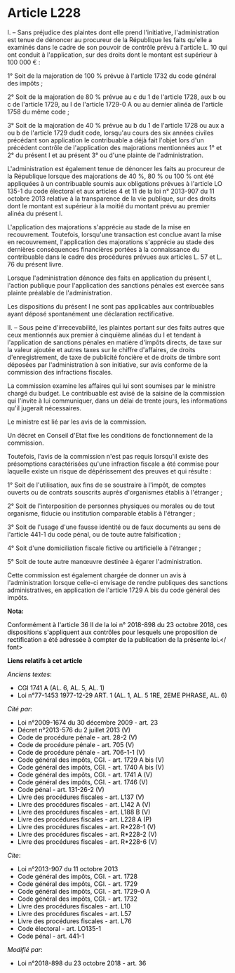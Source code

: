 # Article L228

I. – Sans préjudice des plaintes dont elle prend l'initiative, l'administration est tenue de dénoncer au procureur de la
République les faits qu'elle a examinés dans le cadre de son pouvoir de contrôle prévu à l'article L. 10 qui ont conduit à
l'application, sur des droits dont le montant est supérieur à 100 000 € : 

1° Soit de la majoration de 100 % prévue à l'article 1732 du code général des impôts ; 

2° Soit de la majoration de 80 % prévue au c du 1 de l'article 1728, aux b ou c de l'article 1729, au I de l'article 1729-0 A
ou au dernier alinéa de l'article 1758 du même code ; 

3° Soit de la majoration de 40 % prévue au b du 1 de l'article 1728 ou aux a ou b de l'article 1729 dudit code, lorsqu'au
cours des six années civiles précédant son application le contribuable a déjà fait l'objet lors d'un précédent contrôle de
l'application des majorations mentionnées aux 1° et 2° du présent I et au présent 3° ou d'une plainte de l'administration. 

L'administration est également tenue de dénoncer les faits au procureur de la République lorsque des majorations de 40 %, 80
% ou 100 % ont été appliquées à un contribuable soumis aux obligations prévues à l'article LO 135-1 du code électoral et aux
articles 4 et 11 de la loi n° 2013-907 du 11 octobre 2013 relative à la transparence de la vie publique, sur des droits dont
le montant est supérieur à la moitié du montant prévu au premier alinéa du présent I. 

L'application des majorations s'apprécie au stade de la mise en recouvrement. Toutefois, lorsqu'une transaction est conclue
avant la mise en recouvrement, l'application des majorations s'apprécie au stade des dernières conséquences financières
portées à la connaissance du contribuable dans le cadre des procédures prévues aux articles L. 57 et L. 76 du présent livre. 

Lorsque l'administration dénonce des faits en application du présent I, l'action publique pour l'application des sanctions
pénales est exercée sans plainte préalable de l'administration. 

Les dispositions du présent I ne sont pas applicables aux contribuables ayant déposé spontanément une déclaration
rectificative. 

II. – Sous peine d'irrecevabilité, les plaintes portant sur des faits autres que ceux mentionnés aux premier à cinquième
alinéas du I et tendant à l'application de sanctions pénales en matière d'impôts directs, de taxe sur la valeur ajoutée et
autres taxes sur le chiffre d'affaires, de droits d'enregistrement, de taxe de publicité foncière et de droits de timbre sont
déposées par l'administration à son initiative, sur avis conforme de la commission des infractions fiscales. 

La commission examine les affaires qui lui sont soumises par le ministre chargé du budget. Le contribuable est avisé de la
saisine de la commission qui l'invite à lui communiquer, dans un délai de trente jours, les informations qu'il jugerait
nécessaires. 

Le ministre est lié par les avis de la commission. 

Un décret en Conseil d'Etat fixe les conditions de fonctionnement de la commission. 

Toutefois, l'avis de la commission n'est pas requis lorsqu'il existe des présomptions caractérisées qu'une infraction fiscale
a été commise pour laquelle existe un risque de dépérissement des preuves et qui résulte : 

1° Soit de l'utilisation, aux fins de se soustraire à l'impôt, de comptes ouverts ou de contrats souscrits auprès
d'organismes établis à l'étranger ; 

2° Soit de l'interposition de personnes physiques ou morales ou de tout organisme, fiducie ou institution comparable établis
à l'étranger ; 

3° Soit de l'usage d'une fausse identité ou de faux documents au sens de l'article 441-1 du code pénal, ou de toute autre
falsification ; 

4° Soit d'une domiciliation fiscale fictive ou artificielle à l'étranger ; 

5° Soit de toute autre manœuvre destinée à égarer l'administration. 

Cette commission est également chargée de donner un avis à l'administration lorsque celle-ci envisage de rendre publiques des
sanctions administratives, en application de l'article 1729 A bis du code général des impôts.

**Nota:**

<font color="#000000">Conformément à l'article 36 II de la loi n° 2018-898 du 23 octobre 2018, ces dispositions s'appliquent
aux contrôles pour lesquels une proposition de rectification a été adressée à compter de la publication de la présente loi.</
font>

**Liens relatifs à cet article**

_Anciens textes_:

  - CGI 1741 A (AL. 6, AL. 5, AL. 1)
  - Loi n°77-1453 1977-12-29 ART. 1 (AL. 1, AL. 5 1RE, 2EME PHRASE, AL. 6)

_Cité par_:

  - Loi n°2009-1674 du 30 décembre 2009 - art. 23
  - Décret n°2013-576 du 2 juillet 2013 (V)
  - Code de procédure pénale - art. 28-2 (V)
  - Code de procédure pénale - art. 705 (V)
  - Code de procédure pénale - art. 706-1-1 (V)
  - Code général des impôts, CGI. - art. 1729 A bis (V)
  - Code général des impôts, CGI. - art. 1740 A bis (V)
  - Code général des impôts, CGI. - art. 1741 A (V)
  - Code général des impôts, CGI. - art. 1746 (V)
  - Code pénal - art. 131-26-2 (V)
  - Livre des procédures fiscales - art. L137 (V)
  - Livre des procédures fiscales - art. L142 A (V)
  - Livre des procédures fiscales - art. L188 B (V)
  - Livre des procédures fiscales - art. L228 A (P)
  - Livre des procédures fiscales - art. R*228-1 (V)
  - Livre des procédures fiscales - art. R*228-2 (V)
  - Livre des procédures fiscales - art. R*228-6 (V)

_Cite_:

  - Loi n°2013-907 du 11 octobre 2013
  - Code général des impôts, CGI. - art. 1728
  - Code général des impôts, CGI. - art. 1729
  - Code général des impôts, CGI. - art. 1729-0 A
  - Code général des impôts, CGI. - art. 1732
  - Livre des procédures fiscales - art. L10
  - Livre des procédures fiscales - art. L57
  - Livre des procédures fiscales - art. L76
  - Code électoral - art. LO135-1
  - Code pénal - art. 441-1

_Modifié par_:

  - Loi n°2018-898 du 23 octobre 2018 - art. 36
